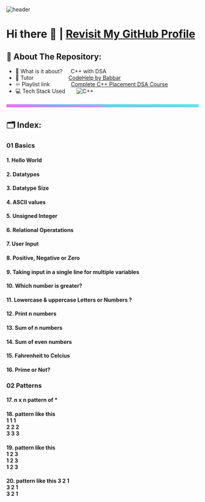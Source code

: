![header](https://capsule-render.vercel.app/api?type=waving&color=gradient&customColorList=10)
<h1 align="left"> Hi there 👋 | <a href="https://github.com/TridentifyIshaan"> Revisit My GitHub Profile</a> </h1>

## 💫 About The Repository:
- 🌱 What is it about? &emsp; C++ with DSA
- 💞 Tutor &emsp; &emsp; &emsp; &emsp; &nbsp; &nbsp; <a href="https://www.youtube.com/@CodeHelp">CodeHelp by Babbar</a>
- ♾️ Playlist link &emsp; &emsp; &nbsp; &nbsp; <a href="https://www.youtube.com/playlist?list=PLDzeHZWIZsTryvtXdMr6rPh4IDexB5NIA">Complete C++ Placement DSA Course</a> 
- 💻 Tech Stack Used &emsp; &nbsp; ![C++](https://img.shields.io/badge/C++-%23D6FFFA.svg?style=for-the-badge&logo=cplusplus&logoColor=%23044F88)

![alt text](https://github.com/ChaosXYZ/ChaosXYZ/blob/main/divider.png?raw=true)

## 🗂️ Index:

### 01 Basics
<h4> 1. Hello World </h4>
<h4> 2. Datatypes </h4>
<h4> 3. Datatype Size </h4>
<h4> 4. ASCII values </h4>
<h4> 5. Unsigned Integer</h4>
<h4> 6. Relational Operatations </h4>
<h4> 7. User Input </h4>
<h4> 8. Positive, Negative or Zero </h4>
<h4> 9. Taking input in a single line for multiple variables</h4>
<h4> 10. Which number is greater? </h4>
<h4> 11. Lowercase & uppercase Letters or Numbers ? </h4>
<h4> 12. Print n numbers </h4>
<h4> 13. Sum of n numbers </h4>
<h4> 14. Sum of even numbers </h4>
<h4> 15. Fahrenheit to Celcius</h4>
<h4> 16. Prime or Not? </h4>

### 02 Patterns

<h4> 17. n x n pattern of * </h4>
<h4> 18. pattern like this <br>
    1 1 1 <br>
    2 2 2 <br>
    3 3 3
</h4>
<h4> 19. pattern like this <br>
    1 2 3 <br>
    1 2 3 <br>
    1 2 3
</h4>
<h4> 20. pattern like this
    3 2 1 <br>
    3 2 1 <br>
    3 2 1 <br>
</h4>
